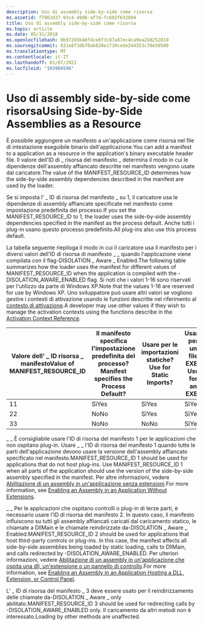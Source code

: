 ```yaml
---
description: Uso di assembly side-by-side come risorsa
ms.assetid: f7963d37-93c4-49d6-af7d-fc692f632894
title: Uso di assembly side-by-side come risorsa
ms.topic: article
ms.date: 05/31/2018
ms.openlocfilehash: 0b97265b48f4ce8f3c87a87ec4ca9ea2b8252819
ms.sourcegitcommit: 831e8f3db78ab820e1710cede244553c70e50500
ms.translationtype: MT
ms.contentlocale: it-IT
ms.lasthandoff: 01/07/2021
ms.locfileid: "103966596"
---
```

# <a name="using-side-by-side-assemblies-as-a-resource"></a><span data-ttu-id="64085-103">Uso di assembly side-by-side come risorsa</span><span class="sxs-lookup"><span data-stu-id="64085-103">Using Side-by-Side Assemblies as a Resource</span></span>

<span data-ttu-id="64085-104">È possibile aggiungere un manifesto a un'applicazione come risorsa nel file di intestazione eseguibile binario dell'applicazione.</span><span class="sxs-lookup"><span data-stu-id="64085-104">You can add a manifest to a application as a resource in the application's binary executable header file.</span></span> <span data-ttu-id="64085-105">Il valore dell'ID di \_ risorsa del manifesto \_ determina il modo in cui le dipendenze dell'assembly affiancato descritte nel manifesto vengono usate dal caricatore.</span><span class="sxs-lookup"><span data-stu-id="64085-105">The value of the MANIFEST\_RESOURCE\_ID determines how the side-by-side assembly dependencies described in the manifest are used by the loader.</span></span>

<span data-ttu-id="64085-106">Se si imposta l' \_ ID di risorsa del manifesto \_ su 1, il caricatore usa le dipendenze di assembly affiancate specificate nel manifesto come impostazione predefinita del processo.</span><span class="sxs-lookup"><span data-stu-id="64085-106">If you set the MANIFEST\_RESOURCE\_ID to 1, the loader uses the side-by-side assembly dependencies specified in the manifest as the process default.</span></span> <span data-ttu-id="64085-107">Anche tutti i plug-in usano questo processo predefinito.</span><span class="sxs-lookup"><span data-stu-id="64085-107">All plug-ins also use this process default.</span></span>

<span data-ttu-id="64085-108">La tabella seguente riepiloga il modo in cui il caricatore usa il manifesto per i diversi valori dell'ID di risorsa di manifesto \_ \_ quando l'applicazione viene compilata con il flag-DISOLATION \_ Aware \_ Enabled.</span><span class="sxs-lookup"><span data-stu-id="64085-108">The following table summarizes how the loader uses the manifest for different values of MANIFEST\_RESOURCE\_ID when the application is compiled with the -DISOLATION\_AWARE\_ENABLED flag.</span></span> <span data-ttu-id="64085-109">Si noti che i valori 1-16 sono riservati per l'utilizzo da parte di Windows XP.</span><span class="sxs-lookup"><span data-stu-id="64085-109">Note that the values 1-16 are reserved for use by Windows XP.</span></span> <span data-ttu-id="64085-110">Uno sviluppatore può usare altri valori se vogliono gestire i contesti di attivazione usando le funzioni descritte nel riferimento al [contesto di attivazione](activation-context-reference.md).</span><span class="sxs-lookup"><span data-stu-id="64085-110">A developer may use other values if they wish to manage the activation contexts using the functions describe in the [Activation Context Reference](activation-context-reference.md).</span></span>



| <span data-ttu-id="64085-111">Valore dell' \_ ID risorsa \_ manifesto</span><span class="sxs-lookup"><span data-stu-id="64085-111">Value of MANIFEST\_RESOURCE\_ID</span></span> | <span data-ttu-id="64085-112">Il manifesto specifica l'impostazione predefinita del processo?</span><span class="sxs-lookup"><span data-stu-id="64085-112">Manifest specifies the Process Default?</span></span> | <span data-ttu-id="64085-113">Usare per le importazioni statiche?</span><span class="sxs-lookup"><span data-stu-id="64085-113">Use for Static Imports?</span></span> | <span data-ttu-id="64085-114">Usare per un file EXE?</span><span class="sxs-lookup"><span data-stu-id="64085-114">Use for an EXE?</span></span> | <span data-ttu-id="64085-115">Usare per una DLL?</span><span class="sxs-lookup"><span data-stu-id="64085-115">Use for a DLL?</span></span> | <span data-ttu-id="64085-116">Usa la versione side-by-side degli assembly se compilata con-DISOLATION \_ Aware \_ abilitato?</span><span class="sxs-lookup"><span data-stu-id="64085-116">Uses Side-by-Side version of assemblies if compiled with -DISOLATION\_AWARE\_ENABLED?</span></span> |
|---------------------------------|-----------------------------------------|-------------------------|-----------------|----------------|---------------------------------------------------------------------------------------|
| <span data-ttu-id="64085-117">1</span><span class="sxs-lookup"><span data-stu-id="64085-117">1</span></span>                               | <span data-ttu-id="64085-118">Sì</span><span class="sxs-lookup"><span data-stu-id="64085-118">Yes</span></span>                                     | <span data-ttu-id="64085-119">Sì</span><span class="sxs-lookup"><span data-stu-id="64085-119">Yes</span></span>                     | <span data-ttu-id="64085-120">Sì</span><span class="sxs-lookup"><span data-stu-id="64085-120">Yes</span></span>             | <span data-ttu-id="64085-121">No</span><span class="sxs-lookup"><span data-stu-id="64085-121">No</span></span>             | <span data-ttu-id="64085-122">Sì</span><span class="sxs-lookup"><span data-stu-id="64085-122">Yes</span></span>                                                                                   |
| <span data-ttu-id="64085-123">2</span><span class="sxs-lookup"><span data-stu-id="64085-123">2</span></span>                               | <span data-ttu-id="64085-124">No</span><span class="sxs-lookup"><span data-stu-id="64085-124">No</span></span>                                      | <span data-ttu-id="64085-125">Sì</span><span class="sxs-lookup"><span data-stu-id="64085-125">Yes</span></span>                     | <span data-ttu-id="64085-126">Sì</span><span class="sxs-lookup"><span data-stu-id="64085-126">Yes</span></span>             | <span data-ttu-id="64085-127">Sì</span><span class="sxs-lookup"><span data-stu-id="64085-127">Yes</span></span>            | <span data-ttu-id="64085-128">Sì</span><span class="sxs-lookup"><span data-stu-id="64085-128">Yes</span></span>                                                                                   |
| <span data-ttu-id="64085-129">3</span><span class="sxs-lookup"><span data-stu-id="64085-129">3</span></span>                               | <span data-ttu-id="64085-130">No</span><span class="sxs-lookup"><span data-stu-id="64085-130">No</span></span>                                      | <span data-ttu-id="64085-131">No</span><span class="sxs-lookup"><span data-stu-id="64085-131">No</span></span>                      | <span data-ttu-id="64085-132">Sì</span><span class="sxs-lookup"><span data-stu-id="64085-132">Yes</span></span>             | <span data-ttu-id="64085-133">Sì</span><span class="sxs-lookup"><span data-stu-id="64085-133">Yes</span></span>            | <span data-ttu-id="64085-134">Sì</span><span class="sxs-lookup"><span data-stu-id="64085-134">Yes</span></span>                                                                                   |



 

<span data-ttu-id="64085-135">\_ \_ È consigliabile usare l'ID di risorsa del manifesto 1 per le applicazioni che non ospitano plug-in. Usare \_ \_ l'ID di risorsa del manifesto 1 quando tutte le parti dell'applicazione devono usare la versione dell'assembly affiancato specificato nel manifesto.</span><span class="sxs-lookup"><span data-stu-id="64085-135">MANIFEST\_RESOURCE\_ID 1 should be used for applications that do not host plug-ins. Use MANIFEST\_RESOURCE\_ID 1 when all parts of the application should use the version of the side-by-side assembly specified in the manifest.</span></span> <span data-ttu-id="64085-136">Per altre informazioni, vedere [Abilitazione di un assembly in un'applicazione senza estensioni](enabling-an-assembly-in-an-application-without-extensions.md).</span><span class="sxs-lookup"><span data-stu-id="64085-136">For more information, see [Enabling an Assembly in an Application Without Extensions](enabling-an-assembly-in-an-application-without-extensions.md).</span></span>

<span data-ttu-id="64085-137">\_ \_ Per le applicazioni che ospitano controlli o plug-in di terze parti, è necessario usare l'ID di risorsa del manifesto 2. In questo caso, il manifesto influiscono su tutti gli assembly affiancati caricati dal caricamento statico, le chiamate a DllMain e le chiamate reindirizzate da-DISOLATION \_ Aware \_ Enabled.</span><span class="sxs-lookup"><span data-stu-id="64085-137">MANIFEST\_RESOURCE\_ID 2 should be used for applications that host third-party controls or plug-ins. In this case, the manifest affects all side-by-side assemblies being loaded by static loading, calls to DllMain, and calls redirected by -DISOLATION\_AWARE\_ENABLED.</span></span> <span data-ttu-id="64085-138">Per ulteriori informazioni, vedere [Abilitazione di un assembly in un'applicazione che ospita una dll, un'estensione o un pannello di controllo](enabling-an-assembly-in-an-application-hosting-a-dll-extension-or-control-panel.md).</span><span class="sxs-lookup"><span data-stu-id="64085-138">For more information, see [Enabling an Assembly in an Application Hosting a DLL, Extension, or Control Panel](enabling-an-assembly-in-an-application-hosting-a-dll-extension-or-control-panel.md).</span></span>

<span data-ttu-id="64085-139">L' \_ ID di risorsa del manifesto \_ 3 deve essere usato per il reindirizzamento delle chiamate da-DISOLATION \_ Aware \_ only abilitato.</span><span class="sxs-lookup"><span data-stu-id="64085-139">MANIFEST\_RESOURCE\_ID 3 should be used for redirecting calls by -DISOLATION\_AWARE\_ENABLED only.</span></span> <span data-ttu-id="64085-140">Il caricamento da altri metodi non è interessato.</span><span class="sxs-lookup"><span data-stu-id="64085-140">Loading by other methods are unaffected.</span></span>

 

 



